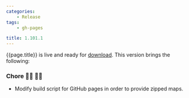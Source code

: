```yaml
---
categories:
    - Release
tags:
    - gh-pages

title: 1.101.1
---
```


{{page.title}} is live and ready for [download](https://github.com/MaibornWolff/codecharta/releases/tag/{{page.title}}). This version brings the following:

### Chore 👨‍💻 👩‍💻

-   Modify build script for GitHub pages in order to provide zipped maps.
